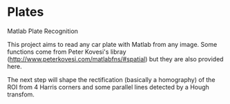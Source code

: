 # Plates
Matlab Plate Recognition

This project aims to read any car plate with Matlab from any image. Some functions come from Peter
Kovesi's libray (http://www.peterkovesi.com/matlabfns/#spatial) but they are also provided here.

The next step will shape the rectification (basically a homography) of the ROI from 4 Harris corners
and some parallel lines detected by a Hough transfom.

